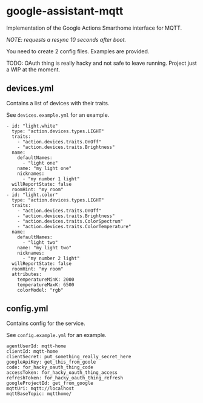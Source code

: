# google-assistant-mqtt

Implementation of the Google Actions Smarthome interface for MQTT.

_NOTE: requests a resync 10 seconds after boot._

You need to create 2 config files. Examples are provided.

TODO: OAuth thing is really hacky and not safe to leave running. Project just a WIP at the moment.

## devices.yml

Contains a list of devices with their traits.

See `devices.example.yml` for an example.

```
- id: "light.white"
  type: "action.devices.types.LIGHT"
  traits:
    - "action.devices.traits.OnOff"
    - "action.devices.traits.Brightness"
  name:
    defaultNames:
      - "light one"
    name: "my light one"
    nicknames:
      - "my number 1 light"
  willReportState: false
  roomHint: "my room"
- id: "light.color"
  type: "action.devices.types.LIGHT"
  traits:
    - "action.devices.traits.OnOff"
    - "action.devices.traits.Brightness"
    - "action.devices.traits.ColorSpectrum"
    - "action.devices.traits.ColorTemperature"
  name:
    defaultNames:
      - "light two"
    name: "my light two"
    nicknames:
      - "my number 2 light"
  willReportState: false
  roomHint: "my room"
  attributes:
    temperatureMinK: 2000
    temperatureMaxK: 6500
    colorModel: "rgb"
```

## config.yml

Contains config for the service.

See `config.example.yml` for an example.

```
agentUserId: mqtt-home
clientId: mqtt-home
clientSecret: put_something_really_secret_here
googleApiKey: get_this_from_goole
code: for_hacky_oauth_thing_code
accessToken: for_hacky_oauth_thing_access
refreshToken: for_hacky_oauth_thing_refresh
googleProjectId: get_from_google
mqttUri: mqtt://localhost
mqttBaseTopic: mqtthome/
```
